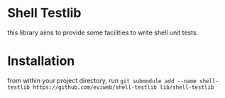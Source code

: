Shell Testlib
=============
this library aims to provide some facilities to write shell unit tests.

Installation
============
from within your project directory, run `git submodule add --name shell-testlib https://github.com/eviweb/shell-testlib lib/shell-testlib`
